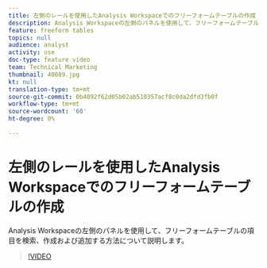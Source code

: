 ```yaml
---
title: 左側のレールを使用したAnalysis Workspaceでのフリーフォームテーブルの作成
description: Analysis Workspaceの左側のパネルを使用して、フリーフォームテーブルの項目を検索、作成および追加する方法について説明します。
feature: freeform tables
topics: null
audience: analyst
activity: use
doc-type: feature video
team: Technical Marketing
thumbnail: 40089.jpg
kt: null
translation-type: tm+mt
source-git-commit: 0b4092f62d05b02ab510357acf8c0da2dfd3fb0f
workflow-type: tm+mt
source-wordcount: '60'
ht-degree: 0%

---
```



# 左側のレールを使用したAnalysis Workspaceでのフリーフォームテーブルの作成

Analysis Workspaceの左側のパネルを使用して、フリーフォームテーブルの項目を検索、作成および追加する方法について説明します。

>[!VIDEO](https://video.tv.adobe.com/v/40089/?quality=12&learn=on)
